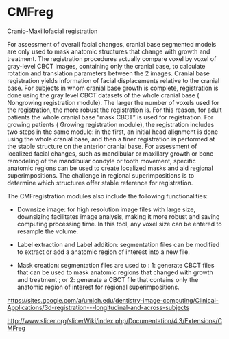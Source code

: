 CMFreg
======

Cranio-Maxillofacial registration

For assessment of overall facial changes, cranial base segmented models are only used to mask anatomic structures that change with growth and treatment. The registration procedures actually compare voxel by voxel of gray-level CBCT images, containing only the cranial base, to calculate rotation and translation parameters between the 2 images. Cranial base registration yields information of facial displacements relative to the cranial base. For subjects in whom cranial base growth is complete, registration is done using the gray level CBCT datasets of the whole cranial base ( Nongrowing registration module). The larger the number of voxels used for the registration, the more robust the registration is. For this reason, for adult patients the whole cranial base “mask CBCT” is used for registration. For growing patients ( Growing registration module), the registration includes two steps in the same module: in the first, an initial head alignment is done using the whole cranial base, and then a finer registration is performed at the stable structure on the anterior cranial base.
For assessment of localized facial changes, such as mandibular or maxillary growth or bone remodeling of the mandibular condyle or tooth movement, specific anatomic regions can be used to create localized masks and aid regional superimpositions. The challenge in regional superimpositions is to determine which structures offer stable reference for registration.

The CMFregistration modules also include the following functionalities:

* Downsize image: for high resolution image files with large size, downsizing facilitates image analysis, making it more robust and saving computing processing time. In this tool, any voxel size can be entered to resample the volume.

* Label extraction and Label addition: segmentation files can be modified to extract or add a anatomic region of interest into a new file.

* Mask creation: segmentation files are used to : 1: generate CBCT files that can be used to mask anatomic regions that changed with growth and treatment ; or 2: generate a CBCT file that contains only the anatomic region of interest for regional superimpositions.

https://sites.google.com/a/umich.edu/dentistry-image-computing/Clinical-Applications/3d-registration---longitudinal-and-across-subjects

http://www.slicer.org/slicerWiki/index.php/Documentation/4.3/Extensions/CMFreg
